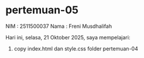 # pertemuan-05

NIM : 2511500037
Nama : Freni Musdhalifah

Hari ini, selasa, 21 Oktober 2025, saya mempelajari:
<ol>
<li>copy index.html dan style.css folder pertemuan-04</li>